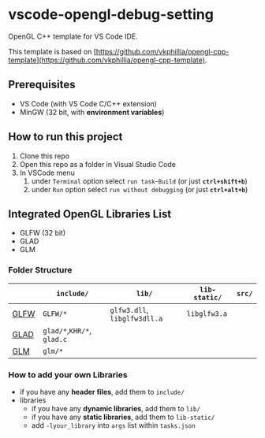 # vscode-opengl-debug-setting
OpenGL C++ template for VS Code IDE.

This template is based on [https://github.com/vkphillia/opengl-cpp-template](https://github.com/vkphillia/opengl-cpp-template).

## Prerequisites

- VS Code (with VS Code C/C++ extension)
- MinGW (32 bit, with **environment variables**)

## How to run this project

1.  Clone this repo
2.  Open this repo as a folder in Visual Studio Code
3.  In VSCode menu
    1.  under `Terminal` option select `run task`-`Build` (or just **`ctrl+shift+b`**)
    2.  under `Run` option select `run without debugging` (or just **`ctrl+alt+b`**)

## Integrated OpenGL Libraries List

- GLFW (32 bit)
- GLAD
- GLM

### Folder Structure


|                                           | `include/`                 | `lib/`                       | `lib-static/` | `src/` |
| ----------------------------------------- | -------------------------- | ---------------------------- | ------------- | ------ |
| [GLFW](http://www.glfw.org/download.html) | `GLFW/*`                   | `glfw3.dll`, `libglfw3dll.a` | `libglfw3.a`  |        |
| [GLAD](https://glad.dav1d.de/)            | `glad/*`,`KHR/*`, `glad.c` |                              |               |        |
| [GLM](https://github.com/g-truc/glm)      | `glm/*`                    |                              |               |        |

### How to add your own Libraries

- if you have any **header files**, add them to `include/`
- libraries
  - if you have any **dynamic libraries**, add them to `lib/`
  - if you have any **static libraries**, add them to `lib-static/`
  - add `-lyour_library`  into `args` list within `tasks.json`

